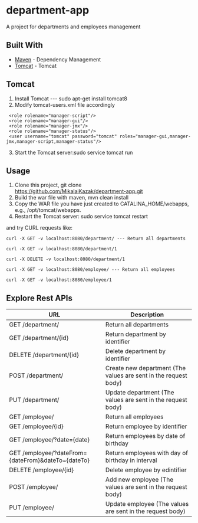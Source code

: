 # department-app
A project for departments and employees management

## Built With
* [Maven](https://maven.apache.org/) - Dependency Management
* [Tomcat](http://tomcat.apache.org/) - Tomcat


## Tomcat 
1. Install Tomcat --- sudo apt-get install tomcat8
2. Modify tomcat-users.xml file accordingly
```
 <role rolename="manager-script"/>  
 <role rolename="manager-gui"/>  
 <role rolename="manager-jmx"/>  
 <role rolename="manager-status"/>  
 <user username="tomcat" password="tomcat" roles="manager-gui,manager-jmx,manager-script,manager-status"/>  
```
3. Start the Tomcat server:sudo service tomcat run

## Usage
1. Clone this project, git clone https://github.com/MikalaiKazak/department-app.git
2. Build the war file with maven, mvn clean install
3. Copy the WAR file you have just created to CATALINA_HOME/webapps, e.g., /opt/tomcat/webapps.
4. Restart the Tomcat server: sudo service tomcat restart

and try CURL requests like:
```
curl -X GET -v localhost:8080/department/ --- Return all departments

curl -X GET -v localhost:8080/department/1

curl -X DELETE -v localhost:8080/department/1

curl -X GET -v localhost:8080/employee/ --- Return all employees

curl -X GET -v localhost:8080/employee/1
```

## Explore Rest APIs
| URL | Description |
| --- | --- |
  | GET /department/ |                                    Return all departments
  | GET /department/{id} |                                Return department by identifier
  | DELETE /department/{id} |                             Delete department by identifier
  | POST /department/ |                                   Create new department (The values are sent in the request body)
  | PUT /department/ |                                    Update department (The values are sent in the request body)
  | GET /employee/ |                                      Return all employees          
  | GET /employee/{id} |                                  Return employee by identifier  
  | GET /employee/?date={date} |                          Return employees by date of birthday
  | GET /employee/?dateFrom={dateFrom}&dateTo={dateTo} |  Return employees with day of birthday in interval
  | DELETE /employee/{id} |                               Delete employee by edintifier
  | POST /employee/ |                                     Add new employee (The values are sent in the request body)
  | PUT /employee/ |                                      Update employee (The values are sent in the request body)
